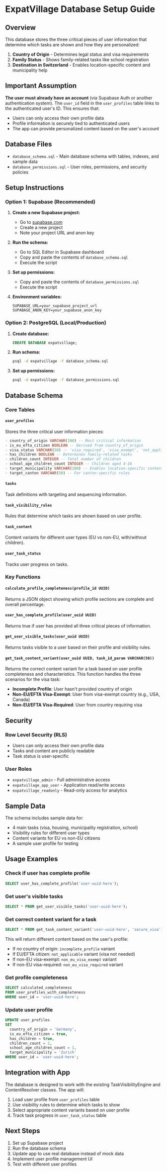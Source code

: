 # ExpatVillage Database Setup Guide

## Overview

This database stores the three critical pieces of user information that determine which tasks are shown and how they are personalized:

1. **Country of Origin** - Determines legal status and visa requirements
2. **Family Status** - Shows family-related tasks like school registration
3. **Destination in Switzerland** - Enables location-specific content and municipality help

## Important Assumption

**The user must already have an account** (via Supabase Auth or another authentication system). The `user_id` field in the `user_profiles` table links to the authenticated user's ID. This ensures that:

- Users can only access their own profile data
- Profile information is securely tied to authenticated users
- The app can provide personalized content based on the user's account

## Database Files

- `database_schema.sql` - Main database schema with tables, indexes, and sample data
- `database_permissions.sql` - User roles, permissions, and security policies

## Setup Instructions

### Option 1: Supabase (Recommended)

1. **Create a new Supabase project:**
   - Go to [supabase.com](https://supabase.com)
   - Create a new project
   - Note your project URL and anon key

2. **Run the schema:**
   - Go to SQL Editor in Supabase dashboard
   - Copy and paste the contents of `database_schema.sql`
   - Execute the script

3. **Set up permissions:**
   - Copy and paste the contents of `database_permissions.sql`
   - Execute the script

4. **Environment variables:**
   ```env
   SUPABASE_URL=your_supabase_project_url
   SUPABASE_ANON_KEY=your_supabase_anon_key
   ```

### Option 2: PostgreSQL (Local/Production)

1. **Create database:**
   ```sql
   CREATE DATABASE expatvillage;
   ```

2. **Run schema:**
   ```bash
   psql -d expatvillage -f database_schema.sql
   ```

3. **Set up permissions:**
   ```bash
   psql -d expatvillage -f database_permissions.sql
   ```

## Database Schema

### Core Tables

#### `user_profiles`
Stores the three critical user information pieces:

```sql
- country_of_origin VARCHAR(100) -- Most critical information
- is_eu_efta_citizen BOOLEAN -- Derived from country_of_origin
- visa_status VARCHAR(50) -- 'visa_required', 'visa_exempt', 'not_applicable'
- has_children BOOLEAN -- Determines family-related tasks
- children_count INTEGER -- Total number of children
- school_age_children_count INTEGER -- Children aged 4-16
- target_municipality VARCHAR(100) -- Enables location-specific content
- target_canton VARCHAR(50) -- For canton-specific rules
```

#### `tasks`
Task definitions with targeting and sequencing information.

#### `task_visibility_rules`
Rules that determine which tasks are shown based on user profile.

#### `task_content`
Content variants for different user types (EU vs non-EU, with/without children).

#### `user_task_status`
Tracks user progress on tasks.

### Key Functions

#### `calculate_profile_completeness(profile_id UUID)`
Returns a JSON object showing which profile sections are complete and overall percentage.

#### `user_has_complete_profile(user_uuid UUID)`
Returns true if user has provided all three critical pieces of information.

#### `get_user_visible_tasks(user_uuid UUID)`
Returns tasks visible to a user based on their profile and visibility rules.

#### `get_task_content_variant(user_uuid UUID, task_id_param VARCHAR(50))`
Returns the correct content variant for a task based on user profile completeness and characteristics. This function handles the three scenarios for the visa task:

- **Incomplete Profile**: User hasn't provided country of origin
- **Non-EU/EFTA Visa-Exempt**: User from visa-exempt country (e.g., USA, Canada)
- **Non-EU/EFTA Visa-Required**: User from country requiring visa

## Security

### Row Level Security (RLS)
- Users can only access their own profile data
- Tasks and content are publicly readable
- Task status is user-specific

### User Roles
- `expatvillage_admin` - Full administrative access
- `expatvillage_app_user` - Application read/write access
- `expatvillage_readonly` - Read-only access for analytics

## Sample Data

The schema includes sample data for:
- 4 main tasks (visa, housing, municipality registration, school)
- Visibility rules for different user types
- Content variants for EU vs non-EU citizens
- A sample user profile for testing

## Usage Examples

### Check if user has complete profile
```sql
SELECT user_has_complete_profile('user-uuid-here');
```

### Get user's visible tasks
```sql
SELECT * FROM get_user_visible_tasks('user-uuid-here');
```

### Get correct content variant for a task
```sql
SELECT * FROM get_task_content_variant('user-uuid-here', 'secure_visa');
```

This will return different content based on the user's profile:
- If no country of origin: `incomplete_profile` variant
- If EU/EFTA citizen: `not_applicable` variant (visa not needed)
- If non-EU visa-exempt: `non_eu_visa_exempt` variant
- If non-EU visa-required: `non_eu_visa_required` variant

### Get profile completeness
```sql
SELECT calculated_completeness 
FROM user_profiles_with_completeness 
WHERE user_id = 'user-uuid-here';
```

### Update user profile
```sql
UPDATE user_profiles 
SET 
  country_of_origin = 'Germany',
  is_eu_efta_citizen = true,
  has_children = true,
  children_count = 2,
  school_age_children_count = 1,
  target_municipality = 'Zurich'
WHERE user_id = 'user-uuid-here';
```

## Integration with App

The database is designed to work with the existing TaskVisibilityEngine and ContentResolver classes. The app will:

1. Load user profile from `user_profiles` table
2. Use visibility rules to determine which tasks to show
3. Select appropriate content variants based on user profile
4. Track task progress in `user_task_status` table

## Next Steps

1. Set up Supabase project
2. Run the database schema
3. Update app to use real database instead of mock data
4. Implement user profile management UI
5. Test with different user profiles
